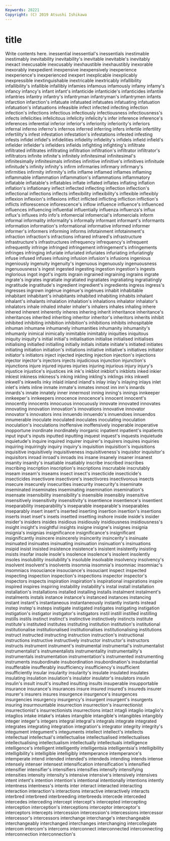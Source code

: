 ```yaml
---
Keywords: 28221
Copyright: (C) 2019 Atsushi Ishikawa
---
```


# title

Write contents here.
inessential inessential's inessentials inestimable inestimably inevitability
inevitability's inevitable inevitable's inevitably inexact inexcusable inexcusably inexhaustible inexhaustibly inexorable
inexorably inexpedient inexpensive inexpensively inexperience inexperience's inexperienced inexpert inexplicable inexplicably
inexpressible inextinguishable inextricable inextricably infallibility infallibility's infallible infallibly infamies infamous
infamously infamy infamy's infancy infancy's infant infant's infanticide infanticide's infanticides
infantile infantries infantry infantry's infantryman infantryman's infantrymen infants infarction infarction's
infatuate infatuated infatuates infatuating infatuation infatuation's infatuations infeasible infect infected
infecting infection infection's infections infectious infectiously infectiousness infectiousness's infects infelicities
infelicitous infelicity infelicity's infer inference inference's inferences inferential inferior inferior's
inferiority inferiority's inferiors infernal inferno inferno's infernos inferred inferring infers
infertile infertility infertility's infest infestation infestation's infestations infested infesting infests
infidel infidel's infidelities infidelity infidelity's infidels infield infield's infielder infielder's
infielders infields infighting infighting's infiltrate infiltrated infiltrates infiltrating infiltration infiltration's
infiltrator infiltrator's infiltrators infinite infinite's infinitely infinitesimal infinitesimal's infinitesimally infinitesimals
infinities infinitive infinitive's infinitives infinitude infinitude's infinity infinity's infirm infirmaries
infirmary infirmary's infirmities infirmity infirmity's infix inflame inflamed inflames inflaming
inflammable inflammation inflammation's inflammations inflammatory inflatable inflatable's inflatables inflate inflated
inflates inflating inflation inflation's inflationary inflect inflected inflecting inflection inflection's
inflectional inflections inflects inflexibility inflexibility's inflexible inflexibly inflexion inflexion's inflexions
inflict inflicted inflicting infliction infliction's inflicts inflorescence inflorescence's inflow influence
influence's influenced influences influencing influential influentially influenza influenza's influx influx's
influxes info info's infomercial infomercial's infomercials inform informal informality informality's
informally informant informant's informants information information's informational informative informed informer
informer's informers informing informs infotainment infotainment's infraction infraction's infractions infrared
infrared's infrastructure infrastructure's infrastructures infrequency infrequency's infrequent infrequently infringe infringed
infringement infringement's infringements infringes infringing infuriate infuriated infuriates infuriating infuriatingly
infuse infused infuses infusing infusion infusion's infusions ingenious ingeniously ingenuity
ingenuity's ingenuous ingenuously ingenuousness ingenuousness's ingest ingested ingesting ingestion ingestion's
ingests inglorious ingot ingot's ingots ingrain ingrained ingraining ingrains ingrate
ingrate's ingrates ingratiate ingratiated ingratiates ingratiating ingratiatingly ingratitude ingratitude's ingredient
ingredient's ingredients ingress ingress's ingresses ingrown ingénue ingénue's ingénues inhabit
inhabitable inhabitant inhabitant's inhabitants inhabited inhabiting inhabits inhalant inhalant's inhalants
inhalation inhalation's inhalations inhalator inhalator's inhalators inhale inhaled inhaler inhaler's
inhalers inhales inhaling inhere inhered inherent inherently inheres inhering inherit
inheritance inheritance's inheritances inherited inheriting inheritor inheritor's inheritors inherits inhibit
inhibited inhibiting inhibition inhibition's inhibitions inhibits inhospitable inhuman inhumane inhumanely
inhumanities inhumanity inhumanity's inhumanly inimical inimically inimitable inimitably iniquities iniquitous
iniquity iniquity's initial initial's initialisation initialise initialised initialises initialising initialled
initialling initially initials initiate initiate's initiated initiates initiating initiation initiation's
initiations initiative initiative's initiatives initiator initiator's initiators inject injected injecting
injection injection's injections injector injector's injectors injects injudicious injunction injunction's
injunctions injure injured injures injuries injuring injurious injury injury's injustice
injustice's injustices ink ink's inkblot inkblot's inkblots inked inkier inkiest
inkiness inkiness's inking inkling inkling's inklings inks inkwell inkwell's inkwells
inky inlaid inland inland's inlay inlay's inlaying inlays inlet inlet's
inlets inline inmate inmate's inmates inmost inn inn's innards innards's
innate innately inner innermost inning inning's innings innkeeper innkeeper's innkeepers
innocence innocence's innocent innocent's innocently innocents innocuous innocuously innovate innovated
innovates innovating innovation innovation's innovations innovative innovator innovator's innovators inns
innuendo innuendo's innuendoes innuendos innumerable inoculate inoculated inoculates inoculating inoculation
inoculation's inoculations inoffensive inoffensively inoperable inoperative inopportune inordinate inordinately inorganic
inpatient inpatient's inpatients input input's inputs inputted inputting inquest inquest's
inquests inquietude inquietude's inquire inquired inquirer inquirer's inquirers inquires inquiries
inquiring inquiringly inquiry inquiry's inquisition inquisition's inquisitions inquisitive inquisitively inquisitiveness
inquisitiveness's inquisitor inquisitor's inquisitors inroad inroad's inroads ins insane insanely
insaner insanest insanity insanity's insatiable insatiably inscribe inscribed inscribes inscribing
inscription inscription's inscriptions inscrutable inscrutably inseam inseam's inseams insect insect's
insecticide insecticide's insecticides insectivore insectivore's insectivores insectivorous insects insecure insecurely
insecurities insecurity insecurity's inseminate inseminated inseminates inseminating insemination insemination's insensate
insensibility insensibility's insensible insensibly insensitive insensitively insensitivity insensitivity's insentience insentience's
insentient inseparability inseparability's inseparable inseparable's inseparables inseparably insert insert's inserted
inserting insertion insertion's insertions inserts inset inset's insets insetted insetting
inshore inside inside's insider insider's insiders insides insidious insidiously insidiousness
insidiousness's insight insight's insightful insights insigne insigne's insignes insignia insignia's
insignias insignificance insignificance's insignificant insignificantly insincere insincerely insincerity insincerity's insinuate
insinuated insinuates insinuating insinuation insinuation's insinuations insipid insist insisted insistence
insistence's insistent insistently insisting insists insofar insole insole's insolence insolence's
insolent insolently insoles insolubility insolubility's insoluble insolvable insolvency insolvency's insolvent
insolvent's insolvents insomnia insomnia's insomniac insomniac's insomniacs insouciance insouciance's insouciant
inspect inspected inspecting inspection inspection's inspections inspector inspector's inspectors inspects
inspiration inspiration's inspirational inspirations inspire inspired inspires inspiring instability instability's
instal install installation installation's installations installed installing installs instalment instalment's
instalments instals instance instance's instanced instances instancing instant instant's instantaneous
instantaneously instantly instants instead instep instep's insteps instigate instigated instigates
instigating instigation instigation's instigator instigator's instigators instil instill instilled instilling
instills instils instinct instinct's instinctive instinctively instincts institute institute's instituted
institutes instituting institution institution's institutional institutionalise institutionalised institutionalises institutionalising institutions
instruct instructed instructing instruction instruction's instructional instructions instructive instructively instructor
instructor's instructors instructs instrument instrument's instrumental instrumental's instrumentalist instrumentalist's instrumentalists
instrumentality instrumentality's instrumentals instrumentation instrumentation's instrumented instrumenting instruments insubordinate insubordination
insubordination's insubstantial insufferable insufferably insufficiency insufficiency's insufficient insufficiently insular insularity
insularity's insulate insulated insulates insulating insulation insulation's insulator insulator's insulators
insulin insulin's insult insult's insulted insulting insults insuperable insupportable insurance
insurance's insurances insure insured insured's insureds insurer insurer's insurers insures
insurgence insurgence's insurgences insurgencies insurgency insurgency's insurgent insurgent's insurgents insuring
insurmountable insurrection insurrection's insurrectionist insurrectionist's insurrectionists insurrections intact intagli intaglio
intaglio's intaglios intake intake's intakes intangible intangible's intangibles intangibly integer
integer's integers integral integral's integrals integrate integrated integrates integrating integration
integration's integrator integrity integrity's integument integument's integuments intellect intellect's intellects
intellectual intellectual's intellectualise intellectualised intellectualises intellectualising intellectualism intellectually intellectuals intelligence
intelligence's intelligent intelligently intelligentsia intelligentsia's intelligibility intelligibility's intelligible intelligibly intemperance
intemperance's intemperate intend intended intended's intendeds intending intends intense intensely
intenser intensest intensification intensification's intensified intensifier intensifier's intensifiers intensifies intensify
intensifying intensities intensity intensity's intensive intensive's intensively intensives intent intent's
intention intention's intentional intentionally intentions intently intentness intentness's intents inter
interact interacted interacting interaction interaction's interactions interactive interactively interacts interbred
interbreed interbreeding interbreeds intercede interceded intercedes interceding intercept intercept's intercepted
intercepting interception interception's interceptions interceptor interceptor's interceptors intercepts intercession intercession's
intercessions intercessor intercessor's intercessors interchange interchange's interchangeable interchangeably interchanged interchanges
interchanging intercollegiate intercom intercom's intercoms interconnect interconnected interconnecting interconnection interconnection's
